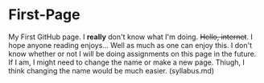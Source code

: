 # First-Page
My First GitHub page. I **really** don't know what I'm doing. ~~Hello, internet~~.
I hope anyone reading enjoys... Well as much as one can enjoy this. I don't know whether or not I will be doing assignments on this page in the future. If I am, I might need to change the name or make a new page. Thiugh, I think changing the name would be much easier.
(syllabus.md)
